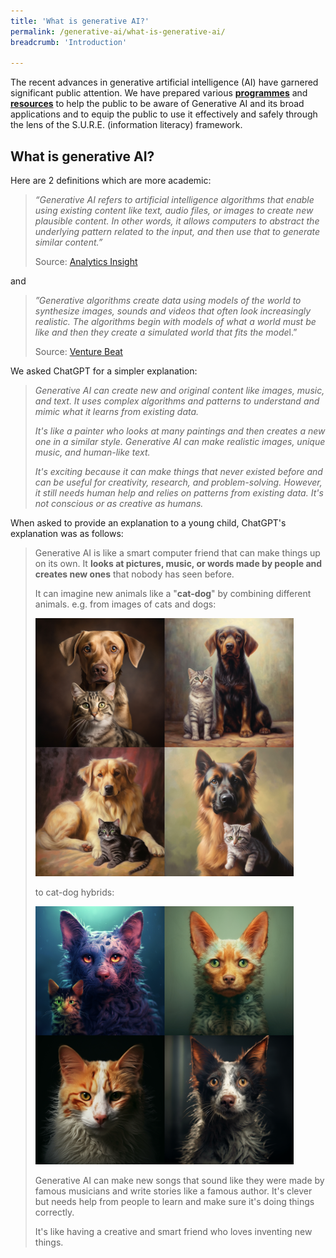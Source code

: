 ```yaml
---
title: 'What is generative AI?'
permalink: /generative-ai/what-is-generative-ai/
breadcrumb: 'Introduction'

---
```


The recent advances in generative artificial intelligence (AI) have garnered significant public attention. We have prepared various **[programmes](/generative-ai/programmes/)** and [**resources**](/generative-ai/resource-toolkit/) to help the public to be aware of Generative AI and its broad applications and to equip the public to use it effectively and safely through the lens of the S.U.R.E. (information literacy) framework.

### 

## What is generative AI?

Here are 2 definitions which are more academic:

> *“Generative AI refers to artificial intelligence algorithms that enable using existing content like text, audio files, or images to create new plausible content. In other words, it allows computers to abstract the underlying pattern related to the input, and then use that to generate similar content.”* 
>
> Source: [Analytics Insight](https://www.analyticsinsight.net/what-is-generative-ai-its-impacts-and-limitations/)

and

> *”Generative algorithms create data using models of the world to synthesize images, sounds and videos that often look increasingly realistic. The algorithms begin with models of what a world must be like and then they create a simulated world that fits the mode*l.”
>
> Source: [Venture Beat](https://venturebeat.com/ai/what-is-generative-artificial-intelligence-ai/)



We asked ChatGPT for a simpler explanation:

> *Generative AI can create new and original content like images, music, and text.  It uses complex algorithms and patterns to understand and mimic what it learns from existing data.*  
>
> *It's like a painter who looks at many paintings and then creates a new one in a similar style.  Generative AI can make realistic images, unique music, and human-like text.*
>
> *It's exciting because it can make things that never existed before and can be useful for creativity, research, and problem-solving.  However, it still needs human help and relies on patterns from existing data. It's not conscious or as creative as humans.*



When asked to provide an explanation to a young child, ChatGPT's explanation was as follows:

> Generative AI is like a smart computer friend that can make things up on its own.  It **looks at pictures, music, or words made by people and creates new ones** that nobody has seen before.
>
> It can imagine new animals like a "**cat-dog**" by combining different animals. e.g. from images of cats and dogs:
>
> ![](../images/gen-ai-cat-and-dog.png)
>
> to cat-dog hybrids:
>
> ![](../images/gen-ai-catdog.png)
>
> 
>
> Generative AI can make new songs that sound like they were made by famous musicians and write stories like a famous author.  It's clever but needs help from people to learn and make sure it's doing things correctly.
>
> It's like having a creative and smart friend who loves inventing new things.



